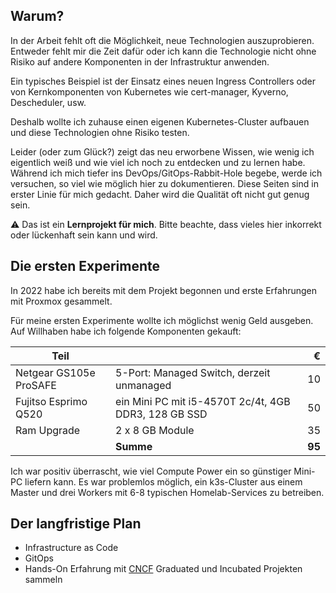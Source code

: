 ## Warum?

In der Arbeit fehlt oft die Möglichkeit, neue Technologien auszuprobieren. Entweder fehlt mir die Zeit dafür oder ich kann die Technologie nicht ohne Risiko auf andere Komponenten in der Infrastruktur anwenden.

Ein typisches Beispiel ist der Einsatz eines neuen Ingress Controllers oder von Kernkomponenten von Kubernetes wie cert-manager, Kyverno, Descheduler, usw.

Deshalb wollte ich zuhause einen eigenen Kubernetes-Cluster aufbauen und diese Technologien ohne Risiko testen.

Leider (oder zum Glück?) zeigt das neu erworbene Wissen, wie wenig ich eigentlich weiß und wie viel ich noch zu entdecken und zu lernen habe. Während ich mich tiefer ins DevOps/GitOps-Rabbit-Hole begebe, werde ich versuchen, so viel wie möglich hier zu dokumentieren. Diese Seiten sind in erster Linie für mich gedacht. Daher wird die Qualität oft nicht gut genug sein.

⚠️ Das ist ein **Lernprojekt für mich**. Bitte beachte, dass vieles hier inkorrekt oder lückenhaft sein kann und wird.

## Die ersten Experimente

In 2022 habe ich bereits mit dem Projekt begonnen und erste Erfahrungen mit Proxmox gesammelt.

Für meine ersten Experimente wollte ich möglichst wenig Geld ausgeben. Auf Willhaben habe ich folgende Komponenten gekauft:

| Teil |  | € |
|----------|-------------|------:|
| Netgear GS105e ProSAFE | 5-Port: Managed Switch, derzeit unmanaged | 10 |
| Fujitso Esprimo Q520 | ein Mini PC mit i5-4570T 2c/4t, 4GB DDR3, 128 GB SSD | 50 |
| Ram Upgrade | 2 x 8 GB Module | 35 |
|  | **Summe** | **95** |

Ich war positiv überrascht, wie viel Compute Power ein so günstiger Mini-PC liefern kann. Es war problemlos möglich, ein k3s-Cluster aus einem Master und drei Workers mit 6-8 typischen Homelab-Services zu betreiben.

## Der langfristige Plan

* Infrastructure as Code 
* GitOps
* Hands-On Erfahrung mit [CNCF](https://www.cncf.io) Graduated und Incubated Projekten sammeln
